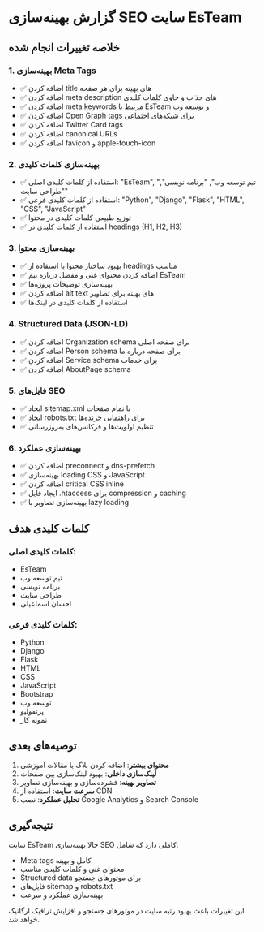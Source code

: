 # گزارش بهینه‌سازی SEO سایت EsTeam

## خلاصه تغییرات انجام شده

### 1. بهینه‌سازی Meta Tags
- ✅ اضافه کردن title های بهینه برای هر صفحه
- ✅ اضافه کردن meta description های جذاب و حاوی کلمات کلیدی
- ✅ اضافه کردن meta keywords مرتبط با EsTeam و توسعه وب
- ✅ اضافه کردن Open Graph tags برای شبکه‌های اجتماعی
- ✅ اضافه کردن Twitter Card tags
- ✅ اضافه کردن canonical URLs
- ✅ اضافه کردن favicon و apple-touch-icon

### 2. بهینه‌سازی کلمات کلیدی
- ✅ استفاده از کلمات کلیدی اصلی: "EsTeam", "تیم توسعه وب", "برنامه نویسی", "طراحی سایت"
- ✅ استفاده از کلمات کلیدی فرعی: "Python", "Django", "Flask", "HTML", "CSS", "JavaScript"
- ✅ توزیع طبیعی کلمات کلیدی در محتوا
- ✅ استفاده از کلمات کلیدی در headings (H1, H2, H3)

### 3. بهینه‌سازی محتوا
- ✅ بهبود ساختار محتوا با استفاده از headings مناسب
- ✅ اضافه کردن محتوای غنی و مفصل درباره تیم EsTeam
- ✅ بهینه‌سازی توضیحات پروژه‌ها
- ✅ اضافه کردن alt text های بهینه برای تصاویر
- ✅ استفاده از کلمات کلیدی در لینک‌ها

### 4. Structured Data (JSON-LD)
- ✅ اضافه کردن Organization schema برای صفحه اصلی
- ✅ اضافه کردن Person schema برای صفحه درباره ما
- ✅ اضافه کردن Service schema برای خدمات
- ✅ اضافه کردن AboutPage schema

### 5. فایل‌های SEO
- ✅ ایجاد sitemap.xml با تمام صفحات
- ✅ ایجاد robots.txt برای راهنمایی خزنده‌ها
- ✅ تنظیم اولویت‌ها و فرکانس‌های به‌روزرسانی

### 6. بهینه‌سازی عملکرد
- ✅ اضافه کردن preconnect و dns-prefetch
- ✅ بهینه‌سازی loading CSS و JavaScript
- ✅ اضافه کردن critical CSS inline
- ✅ ایجاد فایل .htaccess برای compression و caching
- ✅ بهینه‌سازی تصاویر با lazy loading

## کلمات کلیدی هدف

### کلمات کلیدی اصلی:
- EsTeam
- تیم توسعه وب
- برنامه نویسی
- طراحی سایت
- احسان اسماعیلی

### کلمات کلیدی فرعی:
- Python
- Django
- Flask
- HTML
- CSS
- JavaScript
- Bootstrap
- توسعه وب
- پرتفولیو
- نمونه کار

## توصیه‌های بعدی

1. **محتوای بیشتر**: اضافه کردن بلاگ یا مقالات آموزشی
2. **لینک‌سازی داخلی**: بهبود لینک‌سازی بین صفحات
3. **تصاویر بهینه**: فشرده‌سازی و بهینه‌سازی تصاویر
4. **سرعت سایت**: استفاده از CDN
5. **تحلیل عملکرد**: نصب Google Analytics و Search Console

## نتیجه‌گیری

سایت EsTeam حالا بهینه‌سازی SEO کاملی دارد که شامل:
- Meta tags کامل و بهینه
- محتوای غنی و کلمات کلیدی مناسب
- Structured data برای موتورهای جستجو
- فایل‌های sitemap و robots.txt
- بهینه‌سازی عملکرد و سرعت

این تغییرات باعث بهبود رتبه سایت در موتورهای جستجو و افزایش ترافیک ارگانیک خواهد شد.
